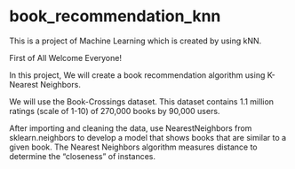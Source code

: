# book_recommendation_knn
 This is a project of Machine Learning which is created by using kNN.

First of All Welcome Everyone!

In this project, We will create a book recommendation algorithm using K-Nearest Neighbors.

We will use the Book-Crossings dataset. This dataset contains 1.1 million ratings (scale of 1-10) of 270,000 books by 90,000 users.

After importing and cleaning the data, use NearestNeighbors from sklearn.neighbors to develop a model that shows books that are similar to a given book. The Nearest Neighbors algorithm measures distance to determine the “closeness” of instances.
